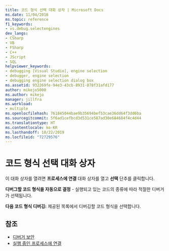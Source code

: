 ```yaml
---
title: 코드 형식 선택 대화 상자 | Microsoft Docs
ms.date: 11/04/2016
ms.topic: reference
f1_keywords:
- vs.debug.selectengines
dev_langs:
- CSharp
- VB
- FSharp
- C++
- JScript
- SQL
helpviewer_keywords:
- debugging [Visual Studio], engine selection
- debugger, engine selection
- debugging engine selection dialog box
ms.assetid: 932269fe-94e3-43cb-8931-078f31afd177
author: mikejo5000
ms.author: mikejo
manager: jillfra
ms.workload:
- multiple
ms.openlocfilehash: 761845044bae9b35694bef53cae36dd64f3dd6ba
ms.sourcegitcommit: 5f6ad1cefbcd3d531ce587ad30e684684f4c4d44
ms.translationtype: HT
ms.contentlocale: ko-KR
ms.lasthandoff: 10/22/2019
ms.locfileid: "72729576"
---
```

# <a name="select-code-type-dialog-box"></a>코드 형식 선택 대화 상자
이 대화 상자를 열려면 **프로세스에 연결** 대화 상자를 열고 **선택** 단추를 클릭합니다.

 **디버그할 코드 형식을 자동으로 결정** - 실행되고 있는 코드의 종류에 따라 적절한 디버거가 선택됩니다.

 **다음 코드 형식 디버깅:** 제공된 목록에서 디버깅할 코드 형식을 선택합니다.

## <a name="see-also"></a>참조
- [디버거 보안](../debugger/debugger-security.md)
- [실행 중인 프로세스에 연결](../debugger/attach-to-running-processes-with-the-visual-studio-debugger.md)